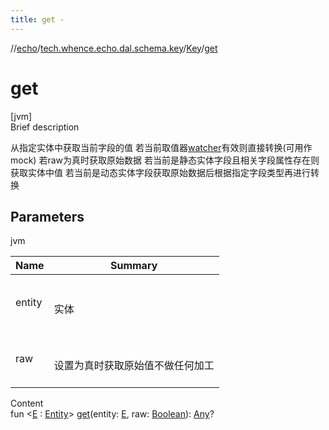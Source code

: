 ```yaml
---
title: get -
---
```

//[echo](../../index.md)/[tech.whence.echo.dal.schema.key](../index.md)/[Key](index.md)/[get](get.md)



# get  
[jvm]  
Brief description  


从指定实体中获取当前字段的值 若当前取值器[watcher](index.md#tech.whence.echo.dal.schema.key/Key/watcher/#/PointingToDeclaration/)有效则直接转换(可用作mock) 若raw为真时获取原始数据 若当前是静态实体字段且相关字段属性存在则获取实体中值 若当前是动态实体字段获取原始数据后根据指定字段类型再进行转换



## Parameters  
  
jvm  
  
|  Name|  Summary| 
|---|---|
| entity| <br><br>实体<br><br>
| raw| <br><br>设置为真时获取原始值不做任何加工<br><br>
  
  
Content  
fun <[E](get.md) : [Entity](../../tech.whence.echo.dal.entity/-entity/index.md)> [get](get.md)(entity: [E](get.md), raw: [Boolean](https://kotlinlang.org/api/latest/jvm/stdlib/kotlin/-boolean/index.html)): [Any](https://kotlinlang.org/api/latest/jvm/stdlib/kotlin/-any/index.html)?  



